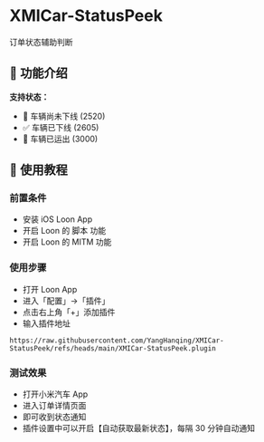 # XMICar-StatusPeek

订单状态辅助判断

## 📱 功能介绍

**支持状态：**
- 🚧 车辆尚未下线 (2520)
- ✅ 车辆已下线 (2605) 
- 🚚 车辆已运出 (3000)

## 🚀 使用教程

### 前置条件
- 安装 iOS Loon App
- 开启 Loon 的 脚本 功能
- 开启 Loon 的 MITM 功能

### 使用步骤

- 打开 Loon App
- 进入「配置」→「插件」
- 点击右上角「+」添加插件
- 输入插件地址
```
https://raw.githubusercontent.com/YangHanqing/XMICar-StatusPeek/refs/heads/main/XMICar-StatusPeek.plugin
```

### 测试效果

- 打开小米汽车 App
- 进入订单详情页面
- 即可收到状态通知
- 插件设置中可以开启【自动获取最新状态】，每隔 30 分钟自动通知
